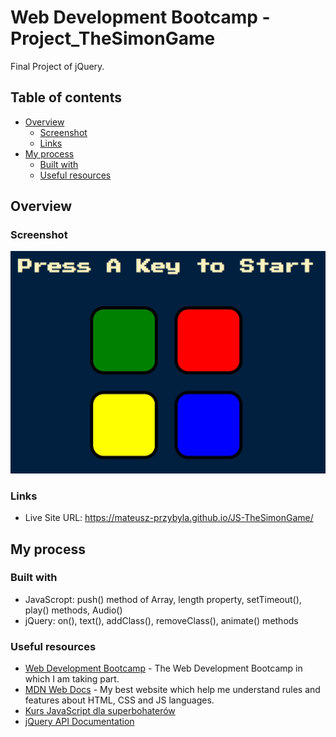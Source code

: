 # Web Development Bootcamp - Project_TheSimonGame

Final Project of jQuery.

## Table of contents

- [Overview](#overview)
  - [Screenshot](#screenshot)
  - [Links](#links)
- [My process](#my-process)
  - [Built with](#built-with)
  - [Useful resources](#useful-resources)

## Overview

### Screenshot

![](./screenshot.jpg)

### Links

- Live Site URL: https://mateusz-przybyla.github.io/JS-TheSimonGame/

## My process

### Built with

- JavaScropt: push() method of Array, length property, setTimeout(), play() methods, Audio()
- jQuery: on(), text(), addClass(), removeClass(), animate() methods

### Useful resources

- [Web Development Bootcamp](https://www.udemy.com/course/the-complete-web-development-bootcamp/?couponCode=KEEPLEARNING) - The Web Development Bootcamp in which I am taking part.
- [MDN Web Docs](https://developer.mozilla.org/en-US/) - My best website which help me understand rules and features about HTML, CSS and JS languages.
- [Kurs JavaScript dla superbohaterów](https://kursjs.pl/)
- [jQuery API Documentation](https://api.jquery.com/)
